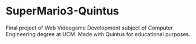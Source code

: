 # SuperMario3-Quintus
Final project of Web Videogame Development subject of Computer Engineering degree at UCM. Made with Quintus for educational purposes.
